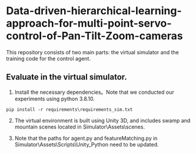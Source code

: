 # Data-driven-hierarchical-learning-approach-for-multi-point-servo-control-of-Pan-Tilt-Zoom-cameras

This repository consists of two main parts: the virtual simulator and the training code for the control agent.
## Evaluate in the virtual simulator.
1. Install the necessary dependencies。Note that we conducted our experiments using python 3.8.10.

```html<div style="background-color: #f0f0f0; padding: 10px;">
pip install -r requirements\requirements_sim.txt
```

2. The virtual environment is built using Unity 3D, and includes swamp and mountain scenes located in Simulator\Assets\scenes.

3. Note that the paths for agent.py and featureMatching.py in Simulator\Assets\Scripts\Unity_Python need to be updated.
